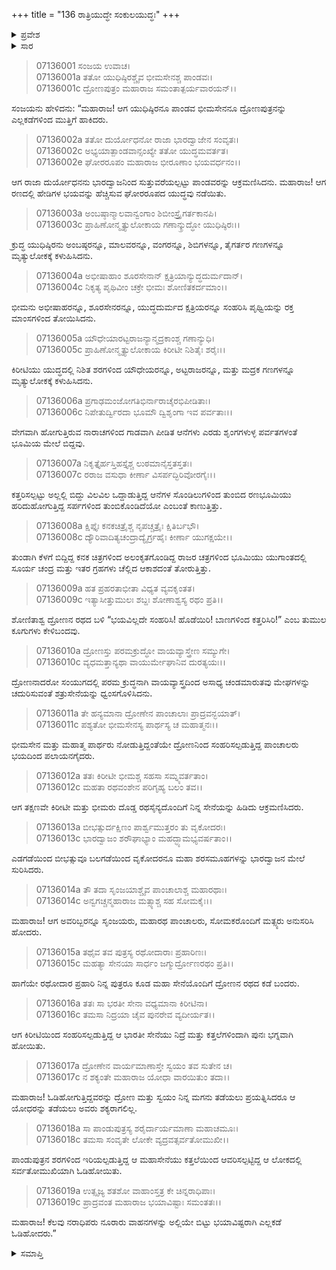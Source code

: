+++
title = "136 ರಾತ್ರಿಯುದ್ಧೇ ಸಂಕುಲಯುದ್ಧಃ"
+++

<details><summary>ಪ್ರವೇಶ</summary>


।।   ಓಂ ಓಂ ನಮೋ ನಾರಾಯಣಾಯ।।   ಶ್ರೀ ವೇದವ್ಯಾಸಾಯ ನಮಃ ।।

ಶ್ರೀ ಕೃಷ್ಣದ್ವೈಪಾಯನ ವೇದವ್ಯಾಸ ವಿರಚಿತ  

**ಶ್ರೀ ಮಹಾಭಾರತ**

**ದ್ರೋಣ ಪರ್ವ**

**ಘಟೋತ್ಕಚವಧ ಪರ್ವ**

**ಅಧ್ಯಾಯ 136**

</details>

<details><summary>ಸಾರ</summary>

ಅರ್ಜುನನು ಕೌರವ ಸೇನೆಯನ್ನು ಪಲಾಯನಗೊಳಿಸಿದುದು (1-19).


</details>



> 07136001 ಸಂಜಯ ಉವಾಚ।   
07136001a ತತೋ ಯುಧಿಷ್ಠಿರಶ್ಚೈವ ಭೀಮಸೇನಶ್ಚ ಪಾಂಡವಃ।   
07136001c ದ್ರೋಣಪುತ್ರಂ ಮಹಾರಾಜ ಸಮಂತಾತ್ಪರ್ಯವಾರಯನ್।।

ಸಂಜಯನು ಹೇಳಿದನು: “ಮಹಾರಾಜ! ಆಗ ಯುಧಿಷ್ಠಿರನೂ ಪಾಂಡವ ಭೀಮಸೇನನೂ ದ್ರೋಣಪುತ್ರನನ್ನು ಎಲ್ಲಕಡೆಗಳಿಂದ ಮುತ್ತಿಗೆ ಹಾಕಿದರು.

> 07136002a ತತೋ ದುರ್ಯೋಧನೋ ರಾಜಾ ಭಾರದ್ವಾಜೇನ ಸಂವೃತಃ।   
07136002c ಅಭ್ಯಯಾತ್ಪಾಂಡವಾನ್ಸಂಖ್ಯೇ ತತೋ ಯುದ್ಧಮವರ್ತತ।   
07136002e ಘೋರರೂಪಂ ಮಹಾರಾಜ ಭೀರೂಣಾಂ ಭಯವರ್ಧನಂ।।

ಆಗ ರಾಜಾ ದುರ್ಯೋಧನನು ಭಾರದ್ವಾಜನಿಂದ ಸುತ್ತುವರೆಯಲ್ಪಟ್ಟು ಪಾಂಡವರನ್ನು ಆಕ್ರಮಣಿಸಿದನು. ಮಹಾರಾಜ! ಆಗ ರಣದಲ್ಲಿ ಹೇಡಿಗಳ ಭಯವನ್ನು ಹೆಚ್ಚಿಸುವ ಘೋರರೂಪದ ಯುದ್ಧವು ನಡೆಯಿತು.

> 07136003a ಅಂಬಷ್ಠಾನ್ಮಾಲವಾನ್ವಂಗಾಂ ಶಿಬೀಂಸ್ತ್ರೈಗರ್ತಕಾನಪಿ।   
07136003c ಪ್ರಾಹಿಣೋನ್ಮೃತ್ಯುಲೋಕಾಯ ಗಣಾನ್ಕ್ರುದ್ಧೋ ಯುಧಿಷ್ಠಿರಃ।।

ಕ್ರುದ್ಧ ಯುಧಿಷ್ಠಿರನು ಅಂಬಷ್ಠರನ್ನೂ, ಮಾಲವರನ್ನೂ, ವಂಗರನ್ನೂ, ಶಿಬಿಗಳನ್ನೂ, ತೈಗರ್ತರ ಗಣಗಳನ್ನೂ ಮೃತ್ಯುಲೋಕಕ್ಕೆ ಕಳುಹಿಸಿದನು.

> 07136004a ಅಭೀಷಾಹಾಂ ಶೂರಸೇನಾನ್ ಕ್ಷತ್ರಿಯಾನ್ಯುದ್ಧದುರ್ಮದಾನ್।   
07136004c ನಿಕೃತ್ಯ ಪೃಥಿವೀಂ ಚಕ್ರೇ ಭೀಮಃ ಶೋಣಿತಕರ್ದಮಾಂ।।

ಭೀಮನು ಅಭೀಷಾಹರನ್ನೂ, ಶೂರಸೇನರನ್ನೂ, ಯುದ್ಧದುರ್ಮದ ಕ್ಷತ್ರಿಯರನ್ನೂ ಸಂಹರಿಸಿ ಪೃಥ್ವಿಯನ್ನು ರಕ್ತ ಮಾಂಸಗಳಿಂದ ತೋಯಿಸಿದನು.

> 07136005a ಯೌಧೇಯಾರಟ್ಟರಾಜನ್ಯಾನ್ಮದ್ರಕಾಂಶ್ಚ ಗಣಾನ್ಯುಧಿ।   
07136005c ಪ್ರಾಹಿಣೋನ್ಮೃತ್ಯುಲೋಕಾಯ ಕಿರೀಟೀ ನಿಶಿತೈಃ ಶರೈಃ।।

ಕಿರೀಟಿಯು ಯುದ್ಧದಲ್ಲಿ ನಿಶಿತ ಶರಗಳಿಂದ ಯೌಧೇಯರನ್ನೂ, ಅಟ್ಟರಾಜರನ್ನೂ, ಮತ್ತು ಮದ್ರಕ ಗಣಗಳನ್ನೂ ಮೃತ್ಯುಲೋಕಕ್ಕೆ ಕಳುಹಿಸಿದನು.

> 07136006a ಪ್ರಗಾಢಮಂಜೋಗತಿಭಿರ್ನಾರಾಚೈರಭಿಪೀಡಿತಾಃ।   
07136006c ನಿಪೇತುರ್ದ್ವಿರದಾ ಭೂಮೌ ದ್ವಿಶೃಂಗಾ ಇವ ಪರ್ವತಾಃ।।

ವೇಗವಾಗಿ ಹೋಗುತ್ತಿರುವ ನಾರಾಚಗಳಿಂದ ಗಾಡವಾಗಿ ಪೀಡಿತ ಆನೆಗಳು ಎರಡು ಶೃಂಗಗಳುಳ್ಳ ಪರ್ವತಗಳಂತೆ ಭೂಮಿಯ ಮೇಲೆ ಬಿದ್ದವು.

> 07136007a ನಿಕೃತ್ತೈರ್ಹಸ್ತಿಹಸ್ತೈಶ್ಚ ಲುಠಮಾನೈಸ್ತತಸ್ತತಃ।   
07136007c ರರಾಜ ವಸುಧಾ ಕೀರ್ಣಾ ವಿಸರ್ಪದ್ಭಿರಿವೋರಗೈಃ।।

ಕತ್ತರಿಸಲ್ಪಟ್ಟು ಅಲ್ಲಲ್ಲಿ ಬಿದ್ದು ವಿಲವಿಲ ಒದ್ದಾಡುತ್ತಿದ್ದ ಆನೆಗಳ ಸೊಂಡಿಲುಗಳಿಂದ ತುಂಬಿದ ರಣಭೂಮಿಯು ಹರಿದುಹೋಗುತ್ತಿದ್ದ ಸರ್ಪಗಳಿಂದ ತುಂಬಿಕೊಂಡಿದೆಯೋ ಎಂಬಂತೆ ಕಾಣುತ್ತಿತ್ತು.

> 07136008a ಕ್ಷಿಪ್ತೈಃ ಕನಕಚಿತ್ರೈಶ್ಚ ನೃಪಚ್ಚತ್ರೈಃ ಕ್ಷಿತಿರ್ಬಭೌ।   
07136008c ದ್ಯೌರಿವಾದಿತ್ಯಚಂದ್ರಾದ್ಯೈರ್ಗ್ರಹೈಃ ಕೀರ್ಣಾ ಯುಗಕ್ಷಯೇ।।

ತುಂಡಾಗಿ ಕೆಳಗೆ ಬಿದ್ದಿದ್ದ ಕನಕ ಚಿತ್ರಗಳಿಂದ ಅಲಂಕೃತಗೊಂಡಿದ್ದ ರಾಜರ ಚತ್ರಗಳಿಂದ ಭೂಮಿಯು ಯುಗಾಂತದಲ್ಲಿ ಸೂರ್ಯ ಚಂದ್ರ ಮತ್ತು ಇತರ ಗ್ರಹಗಳು ಚೆಲ್ಲಿದ ಆಕಾಶದಂತೆ ತೋರುತ್ತಿತ್ತು.

> 07136009a ಹತ ಪ್ರಹರತಾಭೀತಾ ವಿಧ್ಯತ ವ್ಯವಕೃಂತತ।   
07136009c ಇತ್ಯಾಸೀತ್ತುಮುಲಃ ಶಬ್ದಃ ಶೋಣಾಶ್ವಸ್ಯ ರಥಂ ಪ್ರತಿ।।

ಶೋಣಿತಾಶ್ವ ದ್ರೋಣನ ರಥದ ಬಳಿ “ಭಯವಿಲ್ಲದೇ ಸಂಹರಿಸಿ! ಹೊಡೆಯಿರಿ! ಬಾಣಗಳಿಂದ ಕತ್ತರಿಸಿರಿ!” ಎಂಬ ತುಮುಲ ಕೂಗುಗಳು ಕೇಳಿಬಂದವು.

> 07136010a ದ್ರೋಣಸ್ತು ಪರಮಕ್ರುದ್ಧೋ ವಾಯವ್ಯಾಸ್ತ್ರೇಣ ಸಮ್ಯುಗೇ।   
07136010c ವ್ಯಧಮತ್ತಾನ್ಯಥಾ ವಾಯುರ್ಮೇಘಾನಿವ ದುರತ್ಯಯಃ।।

ದ್ರೋಣನಾದರೋ ಸಂಯುಗದಲ್ಲಿ ಪರಮ ಕ್ರುದ್ಧನಾಗಿ ವಾಯವ್ಯಾಸ್ತ್ರದಿಂದ ಅಸಾಧ್ಯ ಚಂಡಮಾರುತವು ಮೇಘಗಳನ್ನು ಚದುರಿಸುವಂತೆ ಶತ್ರುಸೇನೆಯನ್ನು ಧ್ವಂಸಗೊಳಿಸಿದನು.

> 07136011a ತೇ ಹನ್ಯಮಾನಾ ದ್ರೋಣೇನ ಪಾಂಚಾಲಾಃ ಪ್ರಾದ್ರವನ್ಭಯಾತ್।   
07136011c ಪಶ್ಯತೋ ಭೀಮಸೇನಸ್ಯ ಪಾರ್ಥಸ್ಯ ಚ ಮಹಾತ್ಮನಃ।।

ಭೀಮಸೇನ ಮತ್ತು ಮಹಾತ್ಮ ಪಾರ್ಥರು ನೋಡುತ್ತಿದ್ದಂತೆಯೇ ದ್ರೋಣನಿಂದ ಸಂಹರಿಸಲ್ಪಡುತ್ತಿದ್ದ ಪಾಂಚಾಲರು ಭಯದಿಂದ ಪಲಾಯನಗೈದರು.

> 07136012a ತತಃ ಕಿರೀಟೀ ಭೀಮಶ್ಚ ಸಹಸಾ ಸಮ್ನ್ಯವರ್ತತಾಂ।   
07136012c ಮಹತಾ ರಥವಂಶೇನ ಪರಿಗೃಹ್ಯ ಬಲಂ ತವ।।

ಆಗ ತಕ್ಷಣವೇ ಕಿರೀಟೀ ಮತ್ತು ಭೀಮರು ದೊಡ್ಡ ರಥಸೈನ್ಯದೊಂದಿಗೆ ನಿನ್ನ ಸೇನೆಯನ್ನು ಹಿಡಿದು ಆಕ್ರಮಣಿಸಿದರು.

> 07136013a ಬೀಭತ್ಸುರ್ದಕ್ಷಿಣಂ ಪಾರ್ಶ್ವಮುತ್ತರಂ ತು ವೃಕೋದರಃ।   
07136013c ಭಾರದ್ವಾಜಂ ಶರೌಘಾಭ್ಯಾಂ ಮಹದ್ಭ್ಯಾಮಭ್ಯವರ್ಷತಾಂ।।

ಎಡಗಡೆಯಿಂದ ಬೀಭತ್ಸುವೂ ಬಲಗಡೆಯಿಂದ ವೃಕೋದರನೂ ಮಹಾ ಶರಸಮೂಹಗಳನ್ನು ಭಾರದ್ವಾಜನ ಮೇಲೆ ಸುರಿಸಿದರು.

> 07136014a ತೌ ತದಾ ಸೃಂಜಯಾಶ್ಚೈವ ಪಾಂಚಾಲಾಶ್ಚ ಮಹಾರಥಾಃ।   
07136014c ಅನ್ವಗಚ್ಚನ್ಮಹಾರಾಜ ಮತ್ಸ್ಯಾಶ್ಚ ಸಹ ಸೋಮಕೈಃ।।

ಮಹಾರಾಜ! ಆಗ ಅವರಿಬ್ಬರನ್ನೂ ಸೃಂಜಯರು, ಮಹಾರಥ ಪಾಂಚಾಲರು, ಸೋಮಕರೊಂದಿಗೆ ಮತ್ಸ್ಯರು ಅನುಸರಿಸಿ ಹೋದರು.

> 07136015a ತಥೈವ ತವ ಪುತ್ರಸ್ಯ ರಥೋದಾರಾಃ ಪ್ರಹಾರಿಣಃ।   
07136015c ಮಹತ್ಯಾ ಸೇನಯಾ ಸಾರ್ಧಂ ಜಗ್ಮುರ್ದ್ರೋಣರಥಂ ಪ್ರತಿ।।

ಹಾಗೆಯೇ ರಥೋದಾರ ಪ್ರಹಾರಿ ನಿನ್ನ ಪುತ್ರರೂ ಕೂಡ ಮಹಾ ಸೇನೆಯೊಂದಿಗೆ ದ್ರೋಣನ ರಥದ ಕಡೆ ಬಂದರು.

> 07136016a ತತಃ ಸಾ ಭರತೀ ಸೇನಾ ವಧ್ಯಮಾನಾ ಕಿರೀಟಿನಾ।   
07136016c ತಮಸಾ ನಿದ್ರಯಾ ಚೈವ ಪುನರೇವ ವ್ಯದೀರ್ಯತ।।

ಆಗ ಕಿರೀಟಿಯಿಂದ ಸಂಹರಿಸಲ್ಪಡುತ್ತಿದ್ದ ಆ ಭಾರತೀ ಸೇನೆಯು ನಿದ್ರೆ ಮತ್ತು ಕತ್ತಲೆಗಳಿಂದಾಗಿ ಪುನಃ ಭಗ್ನವಾಗಿ ಹೋಯಿತು.

> 07136017a ದ್ರೋಣೇನ ವಾರ್ಯಮಾಣಾಸ್ತೇ ಸ್ವಯಂ ತವ ಸುತೇನ ಚ।   
07136017c ನ ಶಕ್ಯಂತೇ ಮಹಾರಾಜ ಯೋಧಾ ವಾರಯಿತುಂ ತದಾ।।

ಮಹಾರಾಜ! ಓಡಿಹೋಗುತ್ತಿದ್ದವರನ್ನು ದ್ರೋಣ ಮತ್ತು ಸ್ವಯಂ ನಿನ್ನ ಮಗನು ತಡೆಯಲು ಪ್ರಯತ್ನಿಸಿದರೂ ಆ ಯೋಧರನ್ನು ತಡೆಯಲು ಅವರು ಶಕ್ಯರಾಗಲಿಲ್ಲ.

> 07136018a ಸಾ ಪಾಂಡುಪುತ್ರಸ್ಯ ಶರೈರ್ದಾರ್ಯಮಾಣಾ ಮಹಾಚಮೂಃ।   
07136018c ತಮಸಾ ಸಂವೃತೇ ಲೋಕೇ ವ್ಯದ್ರವತ್ಸರ್ವತೋಮುಖೀ।।

ಪಾಂಡುಪುತ್ರನ ಶರಗಳಿಂದ ಇರಿಯಲ್ಪಡುತ್ತಿದ್ದ ಆ ಮಹಾಸೇನೆಯು ಕತ್ತಲೆಯಿಂದ ಆವರಿಸಲ್ಪಟ್ಟಿದ್ದ ಆ ಲೋಕದಲ್ಲಿ ಸರ್ವತೋಮುಖಿಯಾಗಿ ಓಡಿಹೋಯಿತು.

> 07136019a ಉತ್ಸೃಜ್ಯ ಶತಶೋ ವಾಹಾಂಸ್ತತ್ರ ಕೇ ಚಿನ್ನರಾಧಿಪಾಃ।   
07136019c ಪ್ರಾದ್ರವಂತ ಮಹಾರಾಜ ಭಯಾವಿಷ್ಟಾಃ ಸಮಂತತಃ।।

ಮಹಾರಾಜ! ಕೆಲವು ನರಾಧಿಪರು ನೂರಾರು ವಾಹನಗಳನ್ನು ಅಲ್ಲಿಯೇ ಬಿಟ್ಟು ಭಯಾವಿಷ್ಟರಾಗಿ ಎಲ್ಲಕಡೆ ಓಡಿಹೋದರು.”


<details><summary>ಸಮಾಪ್ತಿ</summary>


ಇತಿ ಶ್ರೀ ಮಹಾಭಾರತೇ ದ್ರೋಣ ಪರ್ವಣಿ ಘಟೋತ್ಕಚವಧ ಪರ್ವಣಿ ರಾತ್ರಿಯುದ್ಧೇ ಸಂಕುಲಯುದ್ಧೇ ಷಟ್ತ್ರಿಂಶಾಧಿಕಶತತಮೋಽಧ್ಯಾಯಃ ।।  
ಇದು ಶ್ರೀ ಮಹಾಭಾರತದಲ್ಲಿ ದ್ರೋಣ ಪರ್ವದಲ್ಲಿ ಘಟೋತ್ಕಚವಧ ಪರ್ವದಲ್ಲಿ ರಾತ್ರಿಯುದ್ಧೇ ಸಂಕುಲಯುದ್ಧ ಎನ್ನುವ ನೂರಾಮೂವತ್ತಾರನೇ ಅಧ್ಯಾಯವು.


</details>
